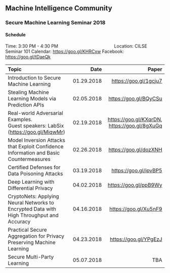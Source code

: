 ## Machine Intelligence Community 
### Secure Machine Learning Seminar 2018

#### Schedule
Time: 3:30 PM - 4:30 PM &nbsp;&nbsp;&nbsp;&nbsp;&nbsp;&nbsp;&nbsp;&nbsp;&nbsp;&nbsp;&nbsp;&nbsp;&nbsp;&nbsp;&nbsp;&nbsp;&nbsp;&nbsp;&nbsp;&nbsp;&nbsp;&nbsp;&nbsp;&nbsp;&nbsp;&nbsp;&nbsp;&nbsp;&nbsp;&nbsp;&nbsp;&nbsp;&nbsp;&nbsp;&nbsp;&nbsp;&nbsp;&nbsp;&nbsp;&nbsp;&nbsp;&nbsp;&nbsp; 
Location: CILSE Seminar 101
Calendar: https://goo.gl/KHRCxw
Facebook: https://goo.gl/tDaeQk

| Topic                       				    				    				    	| Date        | Paper                 |
|:------------------------------------------------------------------------------------------| -----------:| ---------------------:|
| Introduction to Secure Machine Learning                                                   | 01.29.2018  | https://goo.gl/1gcju7 | 
| Stealing Machine Learning Models via Prediction APIs                                      | 02.05.2018  | https://goo.gl/BQyCSu |
| Real-world Adversarial Examples. <br />Guest speakers: LabSix (https://goo.gl/MiqwMr)           | 02.19.2018  | https://goo.gl/KXqrDN, https://goo.gl/8gXuGq |
| Model Inversion Attacks that Exploit Confidence Information and Basic Countermeasures     | 02.26.2018  | https://goo.gl/dozXNH |
| Certified Defenses for Data Poisoning Attacks                                             | 03.19.2018  | https://goo.gl/ipvBP5 |
| Deep Learning with Differential Privacy                                                   | 04.02.2018  | https://goo.gl/ppB9Wy |
| CryptoNets: Applying Neural Networks to Encrypted Data with High Throughput and Accuracy  | 04.16.2018  | https://goo.gl/Xu5nF9 |
| Practical Secure Aggregation for Privacy Preserving Machine Learning            			| 04.23.2018  | https://goo.gl/YPgEzJ |
| Secure Multi-Party Learning                  												| 05.07.2018  | TBA				      |
